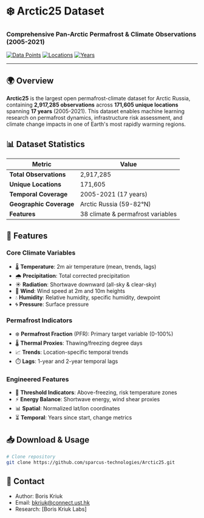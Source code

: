# ❄️ Arctic25 Dataset

### Comprehensive Pan-Arctic Permafrost & Climate Observations (2005-2021)

[![Data Points](https://img.shields.io/badge/Observations-2.9M+-brightgreen.svg)](https://github.com/sparcus-technologies/Arctic25)
[![Locations](https://img.shields.io/badge/Locations-171K+-orange.svg)](https://github.com/sparcus-technologies/Arctic25)
[![Years](https://img.shields.io/badge/Years-2005--2021-red.svg)](https://github.com/sparcus-technologies/Arctic25)

---

## 🌍 Overview

**Arctic25** is the largest open permafrost-climate dataset for Arctic Russia, containing **2,917,285 observations** across **171,605 unique locations** spanning **17 years** (2005-2021). This dataset enables machine learning research on permafrost dynamics, infrastructure risk assessment, and climate change impacts in one of Earth's most rapidly warming regions.

## 📊 Dataset Statistics

| Metric | Value |
|--------|-------|
| **Total Observations** | 2,917,285 |
| **Unique Locations** | 171,605 |
| **Temporal Coverage** | 2005-2021 (17 years) |
| **Geographic Coverage** | Arctic Russia (59-82°N) |
| **Features** | 38 climate & permafrost variables |

## 🔬 Features

### Core Climate Variables
- 🌡️ **Temperature**: 2m air temperature (mean, trends, lags)
- 🌧️ **Precipitation**: Total corrected precipitation
- ☀️ **Radiation**: Shortwave downward (all-sky & clear-sky)
- 💨 **Wind**: Wind speed at 2m and 10m heights
- 💧 **Humidity**: Relative humidity, specific humidity, dewpoint
- 🌀 **Pressure**: Surface pressure

### Permafrost Indicators
- ❄️ **Permafrost Fraction** (PFR): Primary target variable (0-100%)
- 🌡️ **Thermal Proxies**: Thawing/freezing degree days
- 📈 **Trends**: Location-specific temporal trends
- ⏱️ **Lags**: 1-year and 2-year temporal lags

### Engineered Features
- 🎯 **Threshold Indicators**: Above-freezing, risk temperature zones
- ⚡ **Energy Balance**: Shortwave energy, wind shear proxies
- 📊 **Spatial**: Normalized lat/lon coordinates
- ⏳ **Temporal**: Years since start, change metrics

## 📥 Download & Usage

```bash
# Clone repository
git clone https://github.com/sparcus-technologies/Arctic25.git
```

## 📧 Contact
- Author: Boris Kriuk
- Email: bkriuk@connect.ust.hk
- Research: [Boris Kriuk Labs]
